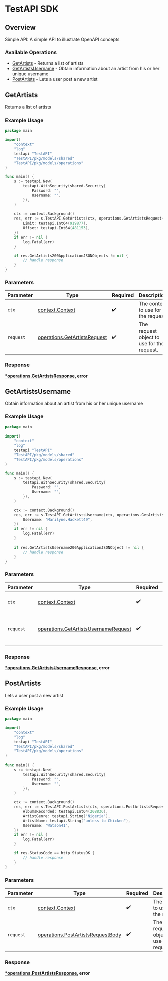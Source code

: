 # TestAPI SDK


## Overview

Simple API: A simple API to illustrate OpenAPI concepts

### Available Operations

* [GetArtists](#getartists) - Returns a list of artists
* [GetArtistsUsername](#getartistsusername) - Obtain information about an artist from his or her unique username
* [PostArtists](#postartists) - Lets a user post a new artist

## GetArtists

Returns a list of artists

### Example Usage

```go
package main

import(
	"context"
	"log"
	testapi "TestAPI"
	"TestAPI/pkg/models/shared"
	"TestAPI/pkg/models/operations"
)

func main() {
    s := testapi.New(
        testapi.WithSecurity(shared.Security{
            Password: "",
            Username: "",
        }),
    )

    ctx := context.Background()
    res, err := s.TestAPI.GetArtists(ctx, operations.GetArtistsRequest{
        Limit: testapi.Int64(919877),
        Offset: testapi.Int64(481153),
    })
    if err != nil {
        log.Fatal(err)
    }

    if res.GetArtists200ApplicationJSONObjects != nil {
        // handle response
    }
}
```

### Parameters

| Parameter                                                                    | Type                                                                         | Required                                                                     | Description                                                                  |
| ---------------------------------------------------------------------------- | ---------------------------------------------------------------------------- | ---------------------------------------------------------------------------- | ---------------------------------------------------------------------------- |
| `ctx`                                                                        | [context.Context](https://pkg.go.dev/context#Context)                        | :heavy_check_mark:                                                           | The context to use for the request.                                          |
| `request`                                                                    | [operations.GetArtistsRequest](../../models/operations/getartistsrequest.md) | :heavy_check_mark:                                                           | The request object to use for the request.                                   |


### Response

**[*operations.GetArtistsResponse](../../models/operations/getartistsresponse.md), error**


## GetArtistsUsername

Obtain information about an artist from his or her unique username

### Example Usage

```go
package main

import(
	"context"
	"log"
	testapi "TestAPI"
	"TestAPI/pkg/models/shared"
	"TestAPI/pkg/models/operations"
)

func main() {
    s := testapi.New(
        testapi.WithSecurity(shared.Security{
            Password: "",
            Username: "",
        }),
    )

    ctx := context.Background()
    res, err := s.TestAPI.GetArtistsUsername(ctx, operations.GetArtistsUsernameRequest{
        Username: "Marilyne.Hackett49",
    })
    if err != nil {
        log.Fatal(err)
    }

    if res.GetArtistsUsername200ApplicationJSONObject != nil {
        // handle response
    }
}
```

### Parameters

| Parameter                                                                                    | Type                                                                                         | Required                                                                                     | Description                                                                                  |
| -------------------------------------------------------------------------------------------- | -------------------------------------------------------------------------------------------- | -------------------------------------------------------------------------------------------- | -------------------------------------------------------------------------------------------- |
| `ctx`                                                                                        | [context.Context](https://pkg.go.dev/context#Context)                                        | :heavy_check_mark:                                                                           | The context to use for the request.                                                          |
| `request`                                                                                    | [operations.GetArtistsUsernameRequest](../../models/operations/getartistsusernamerequest.md) | :heavy_check_mark:                                                                           | The request object to use for the request.                                                   |


### Response

**[*operations.GetArtistsUsernameResponse](../../models/operations/getartistsusernameresponse.md), error**


## PostArtists

Lets a user post a new artist

### Example Usage

```go
package main

import(
	"context"
	"log"
	testapi "TestAPI"
	"TestAPI/pkg/models/shared"
	"TestAPI/pkg/models/operations"
)

func main() {
    s := testapi.New(
        testapi.WithSecurity(shared.Security{
            Password: "",
            Username: "",
        }),
    )

    ctx := context.Background()
    res, err := s.TestAPI.PostArtists(ctx, operations.PostArtistsRequestBody{
        AlbumsRecorded: testapi.Int64(208836),
        ArtistGenre: testapi.String("Nigeria"),
        ArtistName: testapi.String("unless to Chicken"),
        Username: "Watson41",
    })
    if err != nil {
        log.Fatal(err)
    }

    if res.StatusCode == http.StatusOK {
        // handle response
    }
}
```

### Parameters

| Parameter                                                                              | Type                                                                                   | Required                                                                               | Description                                                                            |
| -------------------------------------------------------------------------------------- | -------------------------------------------------------------------------------------- | -------------------------------------------------------------------------------------- | -------------------------------------------------------------------------------------- |
| `ctx`                                                                                  | [context.Context](https://pkg.go.dev/context#Context)                                  | :heavy_check_mark:                                                                     | The context to use for the request.                                                    |
| `request`                                                                              | [operations.PostArtistsRequestBody](../../models/operations/postartistsrequestbody.md) | :heavy_check_mark:                                                                     | The request object to use for the request.                                             |


### Response

**[*operations.PostArtistsResponse](../../models/operations/postartistsresponse.md), error**

